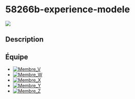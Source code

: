 # 58266b-experience-modele

<!-- Présentation de ce que est ce site -->
![]( https://placehold.co/600x400?text=image-bande-annonce)

## Description

<!-- Présentation de ce que est ce site et résumé du projet en 100 mots -->

## Équipe

<!-- Présentation des rôles et responsabilités de chacun des membres de l'équipe -->

* [![Membre_V]( https://placehold.co/600x400?text=membre+v)](membre_v/)
* [![Membre_W]( https://placehold.co/600x400?text=membre+w)](membre_w/)
* [![Membre_X]( https://placehold.co/600x400?text=membre+x)](membre_x/)
* [![Membre_Y]( https://placehold.co/600x400?text=membre+y)](membre_y/)
* [![Membre_Z]( https://placehold.co/600x400?text=membre+z)](membre_Z/)

